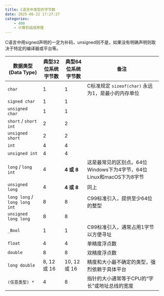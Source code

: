 ```yaml
---
title: C语言中类型的字节数
date: 2025-06-22 17:27:27
categories:
    - 408
    - 计算机组成原理
---
```


C语言中用signed声明的一定为补码，unsigned则不是，如果没有明确声明则取决于特定的编译器或平台等。

| 数据类型 (Data Type) | 典型32位系统字节数 | 典型64位系统字节数 | 备注 |
| --- | --- | --- | --- |
| `char` | 1 | 1 | C标准规定 `sizeof(char)` 永远为1，是最小的内存单位 |
| `signed char` | 1 | 1 | |
| `unsigned char` | 1 | 1 | |
| `short` / `short int` | 2 | 2 | |
| `unsigned short` | 2 | 2 | |
| `int` | 4 | 4 | |
| `unsigned int` | 4 | 4 | |
| `long` / `long int` | 4 | **4 或 8** | 这是最常见的区别点。64位Windows下为4字节，64位Linux和macOS下为8字节 |
| `unsigned long` | 4 | **4 或 8** | 同上 |
| `long long` / `long long int` | 8 | 8 | C99标准引入，提供至少64位的整型 |
| `unsigned long long` | 8 | 8 | |
| `_Bool` | 1 | 1 | C99标准引入，通常占用1字节以方便寻址 |
| `float` | 4 | 4 | 单精度浮点数 |
| `double` | 8 | 8 | 双精度浮点数 |
| `long double` | 8, 12 或 16 | 10, 12 或 16 | 精度和大小最不确定的类型，强烈依赖于具体平台 |
| `(任意类型) *` | 4 | 8 | 指针的大小通常等于CPU的“字长”或地址总线的宽度 |
